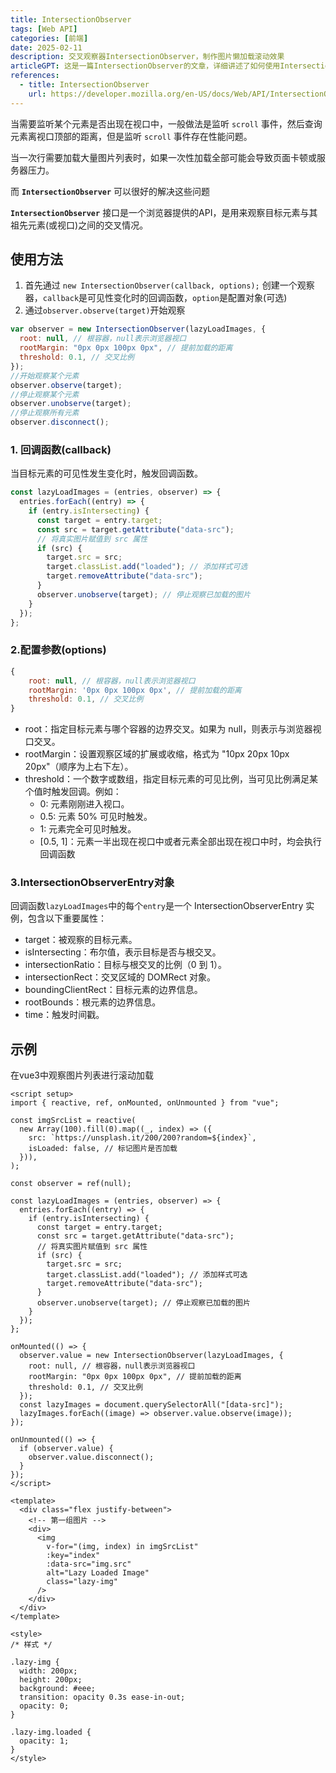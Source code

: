```yaml
---
title: IntersectionObserver
tags: [Web API]
categories: [前端]
date: 2025-02-11
description: 交叉观察器IntersectionObserver，制作图片懒加载滚动效果
articleGPT: 这是一篇IntersectionObserver的文章，详细讲述了如何使用IntersectionObserver
references:
  - title: IntersectionObserver
    url: https://developer.mozilla.org/en-US/docs/Web/API/IntersectionObserver
---
```


当需要监听某个元素是否出现在视口中，一般做法是监听 `scroll` 事件，然后查询元素离视口顶部的距离，但是监听 `scroll` 事件存在性能问题。

当一次行需要加载大量图片列表时，如果一次性加载全部可能会导致页面卡顿或服务器压力。

而 **`IntersectionObserver`** 可以很好的解决这些问题

**`IntersectionObserver`** 接口是一个浏览器提供的API，是用来观察目标元素与其祖先元素(或视口)之间的交叉情况。

## 使用方法

1. 首先通过 `new IntersectionObserver(callback, options);` 创建一个观察器，`callback`是可见性变化时的回调函数，`option`是配置对象(可选)
2. 通过`observer.observe(target)`开始观察

```js
var observer = new IntersectionObserver(lazyLoadImages, {
  root: null, // 根容器，null表示浏览器视口
  rootMargin: "0px 0px 100px 0px", // 提前加载的距离
  threshold: 0.1, // 交叉比例
});
//开始观察某个元素
observer.observe(target);
//停止观察某个元素
observer.unobserve(target);
//停止观察所有元素
observer.disconnect();
```

### 1. 回调函数(callback)

当目标元素的可见性发生变化时，触发回调函数。

```js
const lazyLoadImages = (entries, observer) => {
  entries.forEach((entry) => {
    if (entry.isIntersecting) {
      const target = entry.target;
      const src = target.getAttribute("data-src");
      // 将真实图片赋值到 src 属性
      if (src) {
        target.src = src;
        target.classList.add("loaded"); // 添加样式可选
        target.removeAttribute("data-src");
      }
      observer.unobserve(target); // 停止观察已加载的图片
    }
  });
};
```

### 2.配置参数(options)

```js
{
	root: null, // 根容器，null表示浏览器视口
	rootMargin: '0px 0px 100px 0px', // 提前加载的距离
	threshold: 0.1, // 交叉比例
}
```

- root：指定目标元素与哪个容器的边界交叉。如果为 null，则表示与浏览器视口交叉。
- rootMargin：设置观察区域的扩展或收缩，格式为 "10px 20px 10px 20px"（顺序为上右下左）。
- threshold：一个数字或数组，指定目标元素的可见比例，当可见比例满足某个值时触发回调。例如：
  - 0: 元素刚刚进入视口。
  - 0.5: 元素 50% 可见时触发。
  - 1: 元素完全可见时触发。
  - [0.5, 1]：元素一半出现在视口中或者元素全部出现在视口中时，均会执行回调函数

### 3.IntersectionObserverEntry对象

回调函数`lazyLoadImages`中的每个`entry`是一个 IntersectionObserverEntry 实例，包含以下重要属性：

- target：被观察的目标元素。
- isIntersecting：布尔值，表示目标是否与根交叉。
- intersectionRatio：目标与根交叉的比例（0 到 1）。
- intersectionRect：交叉区域的 DOMRect 对象。
- boundingClientRect：目标元素的边界信息。
- rootBounds：根元素的边界信息。
- time：触发时间戳。

## 示例

在vue3中观察图片列表进行滚动加载

```vue
<script setup>
import { reactive, ref, onMounted, onUnmounted } from "vue";

const imgSrcList = reactive(
  new Array(100).fill(0).map((_, index) => ({
    src: `https://unsplash.it/200/200?random=${index}`,
    isLoaded: false, // 标记图片是否加载
  })),
);

const observer = ref(null);

const lazyLoadImages = (entries, observer) => {
  entries.forEach((entry) => {
    if (entry.isIntersecting) {
      const target = entry.target;
      const src = target.getAttribute("data-src");
      // 将真实图片赋值到 src 属性
      if (src) {
        target.src = src;
        target.classList.add("loaded"); // 添加样式可选
        target.removeAttribute("data-src");
      }
      observer.unobserve(target); // 停止观察已加载的图片
    }
  });
};

onMounted(() => {
  observer.value = new IntersectionObserver(lazyLoadImages, {
    root: null, // 根容器，null表示浏览器视口
    rootMargin: "0px 0px 100px 0px", // 提前加载的距离
    threshold: 0.1, // 交叉比例
  });
  const lazyImages = document.querySelectorAll("[data-src]");
  lazyImages.forEach((image) => observer.value.observe(image));
});

onUnmounted(() => {
  if (observer.value) {
    observer.value.disconnect();
  }
});
</script>

<template>
  <div class="flex justify-between">
    <!-- 第一组图片 -->
    <div>
      <img
        v-for="(img, index) in imgSrcList"
        :key="index"
        :data-src="img.src"
        alt="Lazy Loaded Image"
        class="lazy-img"
      />
    </div>
  </div>
</template>

<style>
/* 样式 */

.lazy-img {
  width: 200px;
  height: 200px;
  background: #eee;
  transition: opacity 0.3s ease-in-out;
  opacity: 0;
}

.lazy-img.loaded {
  opacity: 1;
}
</style>
```
